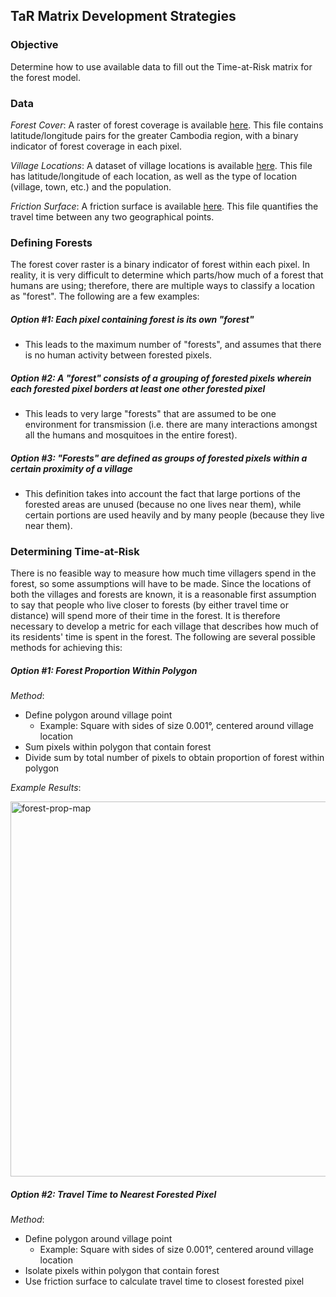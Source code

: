 ## TaR Matrix Development Strategies

### Objective
Determine how to use available data to fill out the Time-at-Risk matrix for the forest model.

### Data
_Forest Cover_: A raster of forest coverage is available [here](https://georgoff.github.io/forest_malaria/data/cambodia_hansen_any_forest_0pc_native.tif). This file contains latitude/longitude pairs for the greater Cambodia region, with a binary indicator of forest coverage in each pixel.

_Village Locations_: A dataset of village locations is available [here](https://georgoff.github.io/forest_malaria/data/gis_osm_places_free_1.csv). This file has latitude/longitude of each location, as well as the type of location (village, town, etc.) and the population.

_Friction Surface_: A friction surface is available [here](https://georgoff.github.io/forest_malaria/data/friction_surface_2015_v1.tif). This file quantifies the travel time between any two geographical points.

### Defining Forests
The forest cover raster is a binary indicator of forest within each pixel. In reality, it is very difficult to determine which parts/how much of a forest that humans are using; therefore, there are multiple ways to classify a location as "forest". The following are a few examples:

##### Option #1: Each pixel containing forest is its own "forest"
* This leads to the maximum number of "forests", and assumes that there is no human activity between forested pixels.

##### Option #2: A "forest" consists of a grouping of forested pixels wherein each forested pixel borders at least one other forested pixel
* This leads to very large "forests" that are assumed to be one environment for transmission (i.e. there are many interactions amongst all the humans and mosquitoes in the entire forest).

##### Option #3: "Forests" are defined as groups of forested pixels within a certain proximity of a village
* This definition takes into account the fact that large portions of the forested areas are unused (because no one lives near them), while certain portions are used heavily and by many people (because they live near them).

### Determining Time-at-Risk
There is no feasible way to measure how much time villagers spend in the forest, so some assumptions will have to be made. Since the locations of both the villages and forests are known, it is a reasonable first assumption to say that people who live closer to forests (by either travel time or distance) will spend more of their time in the forest. It is therefore necessary to develop a metric for each village that describes how much of its residents' time is spent in the forest. The following are several possible methods for achieving this:

##### Option #1: Forest Proportion Within Polygon
_Method_:
* Define polygon around village point
    * Example: Square with sides of size 0.001&deg;, centered around village location
* Sum pixels within polygon that contain forest
* Divide sum by total number of pixels to obtain proportion of forest within polygon

_Example Results_:

<img src="https://georgoff.github.io/forest_malaria/data/forest-prop-map.png" alt="forest-prop-map" width="600px"/>

##### Option #2: Travel Time to Nearest Forested Pixel
_Method_:
* Define polygon around village point
    * Example: Square with sides of size 0.001&deg;, centered around village location
* Isolate pixels within polygon that contain forest
* Use friction surface to calculate travel time to closest forested pixel